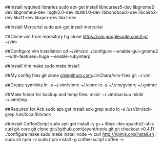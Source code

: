 ##Install required libraries
	sudo apt-get install libncurses5-dev libgnome2-dev libgnomeui-dev libgtk2.0-dev libatk1.0-dev libbonoboui2-dev libcairo2-dev libx11-dev libxpm-dev libxt-dev

##Install Mercurial
	sudo apt-get install mercurial

##Clone vim from repository
	hg clone https://vim.googlecode.com/hg/ ~/vim

##Configure vim installation
	cd ~/vim/src
	./configure --enable-gui=gnome2 --with-features=huge --enable-rubyinterp

##Install Vim
	make
	sudo make install

##My config files
	git clone git@github.com:JiriChara/vim-files.git ~/.vim

##Create symlinks
	ln -s ~/.vim/vimrc ~/.vimrc
	ln -s ~/.vim/gvimrc ~/.gvimrc

##Make folder for backup and temp files:
	mkdir ~/.vim/backup
	mkdir ~/.vim/tmp

##Required for Ack
	sudo apt-get install ack-grep
	sudo ln -s /usr/bin/ack-grep /usr/local/bin/ack

##Install CoffeeScript
	sudo apt-get install -y g++ libssl-dev apache2-utils curl git-core
	git clone git://github.com/joyent/node.git
	git checkout v0.4.11
	./configure
	make
	sudo make install
	node -v
	curl http://npmjs.org/install.sh | sudo sh
	npm -v
	sudo npm install -g coffee-script
	coffee -v
